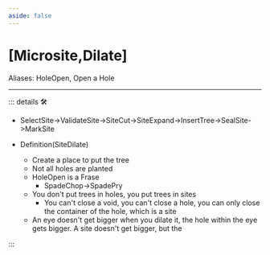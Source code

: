 ```yaml
---
aside: false
---
```

# <py>[Microsite,Dilate]</py>

Aliases: HoleOpen, Open a Hole

---

<!-- =================================================== -->
<!-- =================================================== -->
<!-- =================================================== -->
<!-- =================================================== -->
<!-- =================================================== -->
::: details 🛠

- SelectSite->ValidateSite->SiteCut->SiteExpand->InsertTree->SealSite->MarkSite

- Definition(SiteDilate)
    - Create a place to put the tree
    - Not all holes are planted
    - HoleOpen is a Frase
        - SpadeChop->SpadePry
    - You don't put trees in holes, you put trees in sites
        - You can't close a void, you can't close a hole, you can only close the container of the hole, which is a site
    - An eye doesn't get bigger when you dilate it, the hole within the eye gets bigger. A site doesn't get bigger, but the

:::
